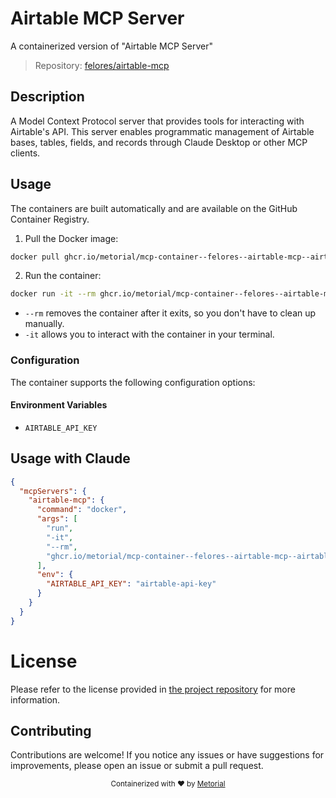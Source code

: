 
# Airtable MCP Server

A containerized version of "Airtable MCP Server"

> Repository: [felores/airtable-mcp](https://github.com/felores/airtable-mcp)

## Description

A Model Context Protocol server that provides tools for interacting with Airtable's API. This server enables programmatic management of Airtable bases, tables, fields, and records through Claude Desktop or other MCP clients.


## Usage

The containers are built automatically and are available on the GitHub Container Registry.

1. Pull the Docker image:

```bash
docker pull ghcr.io/metorial/mcp-container--felores--airtable-mcp--airtable-mcp
```

2. Run the container:

```bash
docker run -it --rm ghcr.io/metorial/mcp-container--felores--airtable-mcp--airtable-mcp 
```

- `--rm` removes the container after it exits, so you don't have to clean up manually.
- `-it` allows you to interact with the container in your terminal.


### Configuration

The container supports the following configuration options:




#### Environment Variables

- `AIRTABLE_API_KEY`




## Usage with Claude

```json
{
  "mcpServers": {
    "airtable-mcp": {
      "command": "docker",
      "args": [
        "run",
        "-it",
        "--rm",
        "ghcr.io/metorial/mcp-container--felores--airtable-mcp--airtable-mcp"
      ],
      "env": {
        "AIRTABLE_API_KEY": "airtable-api-key"
      }
    }
  }
}
```

# License

Please refer to the license provided in [the project repository](https://github.com/felores/airtable-mcp) for more information.

## Contributing

Contributions are welcome! If you notice any issues or have suggestions for improvements, please open an issue or submit a pull request.

<div align="center">
  <sub>Containerized with ❤️ by <a href="https://metorial.com">Metorial</a></sub>
</div>
  